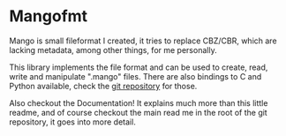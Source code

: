 # Mangofmt

Mango is small fileformat I created, it tries to replace CBZ/CBR, which are lacking metadata, among other things, for me personally.

This library implements the file format and can be used to create, read, write and manipulate ".mango" files.
There are also bindings to C and Python available, check the [git repository](https://github.com/AlexFence/mango) for those.

Also checkout the Documentation! It explains much more than this little readme, and of course checkout the main read me in the root of the git repository, it goes into more detail.
